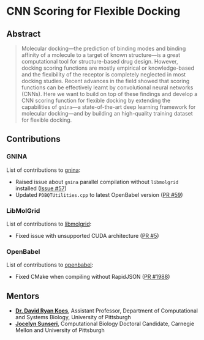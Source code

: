 # CNN Scoring for Flexible Docking

## Abstract

> Molecular docking—the prediction of binding modes and binding affinity of a molecule to a target of known structure—is a great computational tool for structure-based drug design. However, docking scoring functions are mostly empirical or knowledge-based and the flexibility of the receptor is completely neglected in most docking studies. Recent advances in the field showed that scoring functions can be effectively learnt by convolutional neural networks (CNNs). Here we want to build on top of these findings and develop a CNN scoring function for flexible docking by extending the capabilities of `gnina`—a state-of-the-art deep learning framework for molecular docking—and by building an high-quality training dataset for flexible docking.

## Contributions

### GNINA

List of contributions to [gnina](https://github.com/gnina/gnina):

* Raised issue about `gnina` parallel compilation without `libmolgrid` installed ([Issue #57](https://github.com/gnina/gnina/issues/57))
* Updated `PDBQTUtilities.cpp` to latest OpenBabel version ([PR #59](https://github.com/gnina/gnina/pull/59))

### LibMolGrid

List of contributions to [libmolgrid](https://github.com/gnina/gnina):

* Fixed issue with unsupported CUDA architecture ([PR #5](https://github.com/gnina/libmolgrid/pull/5))

### OpenBabel

List of contributions to [openbabel](https://github.com/openbabel/openbabel):

* Fixed CMake when compiling without RapidJSON ([PR #1988](https://github.com/openbabel/openbabel/pull/1988))


## Mentors

* [**Dr. David Ryan Koes**](http://bits.csb.pitt.edu/), Assistant Professor, Department of Computational and Systems Biology, University of Pittsburgh
* [**Jocelyn Sunseri**](http://pitt.edu/~jss97/), Computational Biology Doctoral Candidate, Carnegie Mellon and University of Pittsburgh